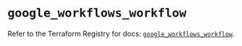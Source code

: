 # `google_workflows_workflow`

Refer to the Terraform Registry for docs: [`google_workflows_workflow`](https://registry.terraform.io/providers/hashicorp/google-beta/6.14.1/docs/resources/google_workflows_workflow).
